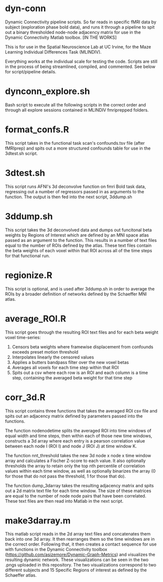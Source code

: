# dyn-conn
Dynamic Connectivity pipeline scripts. So far reads in specific fMRI data by subject (exploration phase bold data), and runs it through a pipeline to spit out a binary thresholded node-node adjacency matrix for use in the Dynamic Connectivity Matlab toolbox. [IN THE WORKS]

This is for use in the Spatial Neuroscience Lab at UC Irvine, for the Maze Learning Individual Differences Task (MLINDIV).

Everything works at the individual scale for testing the code. Scripts are still in the process of being streamlined, compiled, and commented. See below for script/pipeline details.

# dynconn_explore.sh
Bash script to execute all the following scripts in the correct order and through all explore sessions contained in MLINDIV fmriprepped folders.

# format_confs.R
This script takes in the functional task scan's confounds.tsv file (after fMRIprep) and spits out a more structured confounds table for use in the 3dtest.sh script. 

# 3dtest.sh
This script runs AFNI's 3d deconvolve function on fmri Bold task data, regressing out a number of regressors passed in as arguments to the function. The output is then fed into the next script, 3ddump.sh

# 3ddump.sh
This script takes the 3d deconvolved data and dumps out funcitonal beta weights by Regions of Interest which are defined by an MNI space atlas passed as an argument to the function. This results in a number of text files equal to the number of ROIs defined by the atlas. These text files contain the beta weights of each voxel within that ROI across all of the time steps for that functional run.

# regionize.R
This script is optional, and is used after 3ddump.sh in order to average the ROIs by a broader definition of networks defined by the Schaeffer MNI atlas.

# average_ROI.R
This script goes through the resulting ROI text files and for each beta weight voxel time-series: 
1) Censors beta weights where framewise displacement from confounds exceeds preset motion threshold
2) Interpolates linearly the censored values
3) Applies a butters bandpass filter over the new voxel betas
4) Averages all voxels for each time step within that ROI
5) Spits out a csv where each row is an ROI and each column is a time step, containing the averaged beta weight for that time step

# corr_3d.R
This script contains three functions that takes the averaged ROI csv file and spits out an adjacency matrix defined by parameters passed into the functions. 

The function nodenodetime splits the averaged ROI into time windows of equal width and time steps, then within each of those new time windows, constructs a 3d array where each entry is a pearson correlation value between each node I (ROI I) and node J (ROI J) at time window K.

The function nnt_threshold takes the new 3d node x node x time window array and calculates a Fischer Z-score to each value. It also optionally thresholds the array to retain only the top nth percentile of correlation values within each time window, as well as optionally binarizes the array (0 for those that do not pass the threshold, 1 for those that do).

The function dump_3darray takes the resulting adjacency matrix and spits out a 2d matrix text file for each time window. The size of these matrices are equal to the number of node node pairs that have been correlated. These text files are then read into Matlab in the next script.

# make3darray.m
This matlab script reads in the 2d array text files and concatenates them back into one 3d array. It then rearranges them so the time windows are in the correct order. Following that, it then creates a contact sequence for use with functions in the Dynamic Connectivity toolbox (https://github.com/asizemore/Dynamic-Graph-Metrics) and visualizes the resulting dynamic network. These visualizations can be seen in the two .pngs uploaded in this repository. The two visualizations correspond to two different subjects and 15 Specific Regions of interest as defined by the Schaeffer atlas.
